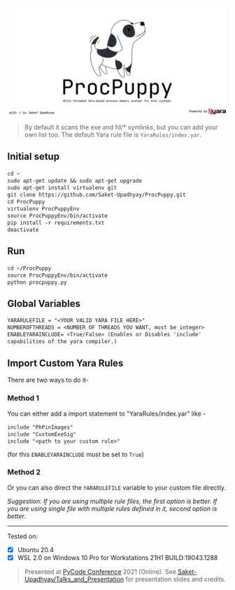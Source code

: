 <!-- # ProcPuppy -->
<!-- Multi-threaded Yara-based process memory scanner for *nix systems. -->

![](https://github.com/Saket-Upadhyay/ProcPuppy/blob/main/ProcPuppy.png)

> By default it scans the exe and fd/* symlinks, but you can add your own list too.
> The default Yara rule file is `YaraRules/index.yar`.

## Initial setup
```
cd ~
sudo apt-get update && sudo apt-get upgrade
sudo apt-get install virtualenv git
git clone https://github.com/Saket-Upadhyay/ProcPuppy.git
cd ProcPuppy
virtualenv ProcPuppyEnv
source ProcPuppyEnv/bin/activate
pip install -r requirements.txt
deactivate
```

## Run
```
cd ~/ProcPuppy
source ProcPuppyEnv/bin/activate
python procpuppy.py
```

## Global Variables
```
YARARULEFILE = "<YOUR VALID YARA FILE HERE>"
NUMBEROFTHREADS = <NUMBER OF THREADS YOU WANT, must be integer>
ENABLEYARAINCLUDE= <True/False> (Enables or Disables 'include' capabilities of the yara compiler.)
```


## Import Custom Yara Rules
There are two ways to do it-

### Method 1
You can either add a import statement to "YaraRules/index.yar" like -
```yara
include "PhPinImages"
include "CustomExeSig"
include "<path to your custom rule>" 
```
(for this `ENABLEYARAINCLUDE` must be set to `True`) 

### Method 2
Or you can also direct the `YARARULEFILE` variable to your custom file directly.

_Suggestion: If you are using multiple rule files, the first option is better. If you are using single file with multiple rules defined in it, second option is better._

---

Tested on:

 - [x] Ubuntu 20.4
 - [x]  WSL 2.0 on Windows 10 Pro for Workstations 21H1 BUILD:19043.1288

> Presented at [PyCode Conference](https://pycode-conference.org/) 2021 (Online).
> See [Saket-Upadhyay/Talks_and_Presentation](https://github.com/Saket-Upadhyay/Talks_and_Presentation) for presentation slides and credits.
